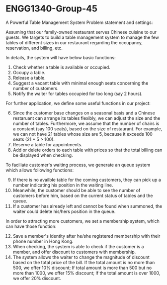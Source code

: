 # ENGG1340-Group-45
A Powerful Table Management System
Problem statement and settings:

Assuming that our family-owned restaurant serves Chinese cuisine to our guests. We targets to build a table management system to manage the few tables of different sizes in our restaurant regarding the occupancy, reservation, and billing, etc.

In details, the system will have below basic functions:
1) Check whether a table is available or occupied.
2) Occupy a table.
3) Release a table.
4) Suggest a vacant table with minimal enough seats concerning the number of customers.
5) Notify the waiter for tables occupied for too long (say 2 hours).

For further application, we define some useful functions in our project:

6) Since the customer base changes on a seasonal basis and a Chinese restaruant can arrange its tables flexibly, we can adjust the size and the number of tables. Furthermore, we assume that the number of chairs is a constant (say 100 seats), based on the size of restaurant. For example, we can not have 21 tables whose size are 5, because it exceeds 100 seats (21 * 5 > 100).
7) Reserve a table for appointments.
8) Add or delete orders to each table with prices so that the total billing can be displayed when checking.

To faciliate customer's waiting process, we generate an queue system which allows following functions:

9) If there is no availble table for the coming customers, they can pick up a number indicating his position in the waiting line.
10) Meanwhile, the customer should be able to see the number of customers before him, based on the current status of tables and the queue.
11) If a customer has already left and cannot be found when summoned, the waiter could delete his/hers position in the queue.

In order to attracting more customers, we set a membership system, which can have those function: 

12) Save a member's identity after he/she registered membership with their phone number in Hong Kong.
13) When checking, the system is able to check if the customer is a member, and offer discount to customers with membership.
14) The system allows the waiter to change the magnitude of discount based on the total price of the bill. If the total amount is no more than 500, we offer 10% discount; If total amount is more than 500 but no more than 1000, we offer 15% discount; If the total amount is over 1000, we offer 20% discount.
